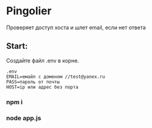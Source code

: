 # Pingolier
Проверяет доступ хоста и шлет email, если нет ответа

## Start:

Создайте файл .env в корне.

    .env
    EMAIL=емайл с доменом //test@yanex.ru
    PASS=пароль от почты
    HOST=ip или адрес без порта
    
### npm i
### node app.js
 
